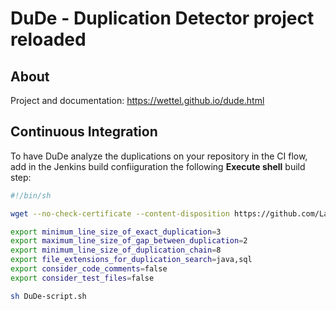 # DuDe - Duplication Detector project reloaded

## About
Project and documentation: https://wettel.github.io/dude.html

## Continuous Integration
To have DuDe analyze the duplications on your repository in the CI flow, add in the Jenkins build confiiguration the following **Execute shell** build step:

```sh
#!/bin/sh

wget --no-check-certificate --content-disposition https://github.com/LaviniaCioloca/DuDe/releases/download/v2.0/DuDe-script.sh

export minimum_line_size_of_exact_duplication=3
export maximum_line_size_of_gap_between_duplication=2
export minimum_line_size_of_duplication_chain=8
export file_extensions_for_duplication_search=java,sql
export consider_code_comments=false
export consider_test_files=false

sh DuDe-script.sh
```
